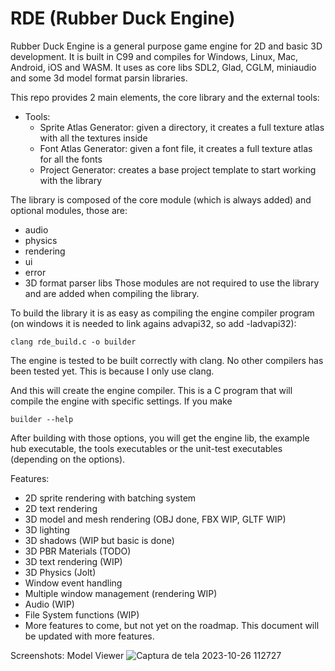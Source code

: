 # RDE (Rubber Duck Engine)

Rubber Duck Engine is a general purpose game engine for 2D and basic 3D development. It is built in C99 and compiles for Windows, Linux, Mac, Android, iOS and WASM. It uses as core libs SDL2, Glad, CGLM, miniaudio and some 3d model format parsin libraries.

This repo provides 2 main elements, the core library and the external tools:
  - Tools:
    - Sprite Atlas Generator: given a directory, it creates a full texture atlas with all the textures inside
    - Font Atlas Generator: given a font file, it creates a full texture atlas for all the fonts
    - Project Generator: creates a base project template to start working with the library

The library is composed of the core module (which is always added) and optional modules, those are:
  - audio
  - physics
  - rendering
  - ui
  - error
  - 3D format parser libs
Those modules are not required to use the library and are added when compiling the library.

To build the library it is as easy as compiling the engine compiler program (on windows it is needed to link agains advapi32, so add -ladvapi32):
```
clang rde_build.c -o builder
```
The engine is tested to be built correctly with clang. No other compilers has been tested yet. This is because I only use clang.

And this will create the engine compiler. This is a C program that will compile the engine with specific settings. If you make
```
builder --help
```

After building with those options, you will get the engine lib, the example hub executable, the tools executables or the unit-test executables (depending on the options).

Features:
  - 2D sprite rendering with batching system
  - 2D text rendering
  - 3D model and mesh rendering (OBJ done, FBX WIP, GLTF WIP)
  - 3D lighting
  - 3D shadows (WIP but basic is done)
  - 3D PBR Materials (TODO)
  - 3D text rendering (WIP)
  - 3D Physics (Jolt)
  - Window event handling
  - Multiple window management (rendering WIP)
  - Audio (WIP)
  - File System functions (WIP)
  - More features to come, but not yet on the roadmap. This document will be updated with more features.

Screenshots:
Model Viewer
![Captura de tela 2023-10-26 112727](https://github.com/bovacu/RDE/assets/36163709/b6a98d0e-117d-48a6-a90a-013601d18ce3)


